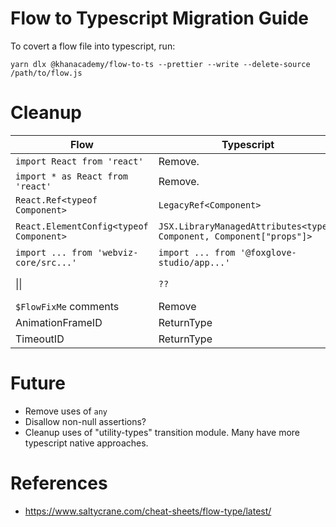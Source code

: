 # Flow to Typescript Migration Guide

To covert a flow file into typescript, run:

```
yarn dlx @khanacademy/flow-to-ts --prettier --write --delete-source /path/to/flow.js
```

# Cleanup

| Flow                                    | Typescript                                                           | Notes                                           |
| --------------------------------------- | -------------------------------------------------------------------- | ----------------------------------------------- |
| `import React from 'react'`             | Remove.                                                              | We provide React globally                       |
| `import * as React from 'react'`        | Remove.                                                              | We provide React globally                       |
| `React.Ref<typeof Component>`           | `LegacyRef<Component>`                                               |                                                 |
| `React.ElementConfig<typeof Component>` | `JSX.LibraryManagedAttributes<typeof Component, Component["props"]>` | https://github.com/Khan/flow-to-ts/issues/155   |
| `import ... from 'webviz-core/src...'`  | `import ... from '@foxglove-studio/app...'`                          |                                                 |
| &#124;&#124;                            | `??`                                                                 | Most uses of &#124;&#124; should change to `??` |
| `$FlowFixMe` comments                   | Remove                                                               |                                                 |
| AnimationFrameID                        | ReturnType<typeof requestAnimationFrame>                             |                                                 |
| TimeoutID                               | ReturnType<typeof setTimeout>                                        |                                                 |

# Future

- Remove uses of `any`
- Disallow non-null assertions?
- Cleanup uses of "utility-types" transition module. Many have more typescript native approaches.

# References

- https://www.saltycrane.com/cheat-sheets/flow-type/latest/
